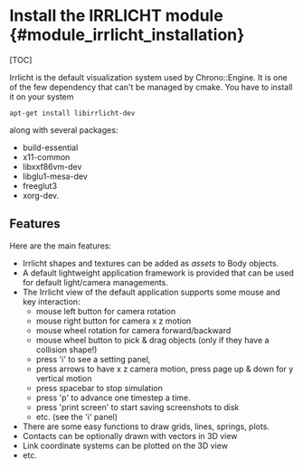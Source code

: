 Install the IRRLICHT module {#module_irrlicht_installation}
==========================

[TOC]

Irrlicht is the default visualization system used by Chrono::Engine. It is one of the few dependency that can't be
managed by cmake. You have to install it on your system

    apt-get install libirrlicht-dev

along with several packages:
- build-essential 
- x11-common 
- libxxf86vm-dev 
- libglu1-mesa-dev 
- freeglut3 
- xorg-dev. 

## Features

Here are the main features:

- Irrlicht shapes and textures can be added as _assets_ to Body objects.
- A default lightweight application framework is provided
  that can be used for default light/camera managements.
- The Irrlicht view of the default application supports some 
  mouse and key interaction:
	- mouse left button for camera rotation
	- mouse right button for camera x z motion
	- mouse wheel rotation for camera forward/backward
	- mouse wheel button to pick & drag objects (only if they have a collision shape!)
	- press 'i' to see a setting panel,
	- press arrows to have x z camera motion, press page up & down for y vertical motion
	- press spacebar to stop simulation
	- press 'p' to advance one timestep a time.
	- press 'print screen' to start saving screenshots to disk
	- etc. (see the 'i' panel)
- There are some easy functions to draw grids, lines, springs, plots.
- Contacts can be optionally drawn with vectors in 3D view
- Link coordinate systems can be plotted on the 3D view
- etc.

